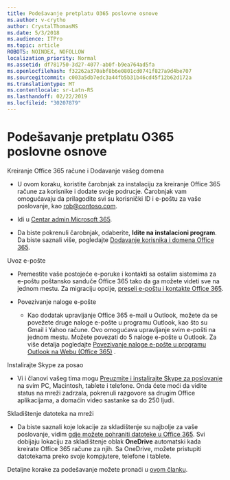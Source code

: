 ```yaml
---
title: Podešavanje pretplatu O365 poslovne osnove
ms.author: v-crytho
author: CrystalThomasMS
ms.date: 5/3/2018
ms.audience: ITPro
ms.topic: article
ROBOTS: NOINDEX, NOFOLLOW
localization_priority: Normal
ms.assetid: df781750-3d27-4077-ab0f-b9ea764ad5fa
ms.openlocfilehash: f32262a370abf8b6e0801cd0741f827a9d4be707
ms.sourcegitcommit: c003a5db7edc3a44fb5b31b46cd45f12b62d172a
ms.translationtype: MT
ms.contentlocale: sr-Latn-RS
ms.lasthandoff: 02/22/2019
ms.locfileid: "30207879"
---
```

# <a name="setting-up-your-o365-business-essentials-subscription"></a>Podešavanje pretplatu O365 poslovne osnove

Kreiranje Office 365 račune i Dodavanje vašeg domena
  
- U ovom koraku, koristite čarobnjak za instalaciju za kreiranje Office 365 račune za korisnike i dodate svoje podrucje. Čarobnjak vam omogućavaju da prilagodite svi su korisnički ID i e-poštu za vaše poslovanje, kao [rob@contoso.com](mailto:rob@contoso.com).
    
- Idi u [Centar admin Microsoft 365](https://login.partner.microsoftonline.cn/).
    
- Da biste pokrenuli čarobnjak, odaberite, **Idite na instalacioni program**. Da biste saznali više, pogledajte [Dodavanje korisnika i domena Office 365](https://support.office.com/Article/Add-users-and-domain-to-Office-365-6383f56d-3d09-4dcb-9b41-b5f5a5efd611).
    
Uvoz e-pošte
  
- Premestite vaše postojeće e-poruke i kontakti sa ostalim sistemima za e-poštu poštansko sanduče Office 365 tako da ga možete videti sve na jednom mestu. Za migraciju opcije, [preseli e-poštu i kontakte Office 365](https://support.office.com/Article/Migrate-email-and-contacts-to-Office-365-a3e3bddb-582e-4133-8670-e61b9f58627e).
    
- Povezivanje naloge e-pošte
    
  - Kao dodatak upravljanje Office 365 e-mail u Outlook, možete da se povežete druge naloge e-pošte u programu Outlook, kao što su Gmail i Yahoo račune. Ovo omogućava upravljanje svim e-pošti na jednom mestu. Možete povezati do 5 naloge e-pošte u Outlook. Za više detalja pogledajte [Povezivanje naloge e-pošte u programu Outlook na Webu (Office 365)](https://support.office.com/Article/Connect-email-accounts-in-Outlook-on-the-web-Office-365-d7012ff0-924f-4f78-8aca-c3912d886c4d) . 
    
Instalirajte Skype za posao
  
- Vi i članovi vašeg tima mogu [Preuzmite i instalirajte Skype za poslovanje](https://support.office.com/Article/download-and-install-Skype-for-Business-8a0d4da8-9d58-44f9-9759-5c8f340cb3fb) na svim PC, Macintosh, tablete i telefone. Onda ćete moći da vidite status na mreži zadrzala, pokrenuli razgovore sa drugim Office aplikacijama, a domaćin video sastanke sa do 250 ljudi. 
    
Skladištenje datoteka na mreži
  
- Da biste saznali koje lokacije za skladištenje su najbolje za vaše poslovanje, vidim [gdje možete pohraniti datoteke u Office 365](https://support.office.com/article/c7c20284-bc94-47f4-9728-d28e9daf0790.aspx). Svi dobijaju lokaciju za skladištenje oblak **OneDrive** automatski kada kreirate Office 365 račune za njih. Sa OneDrive, možete pristupiti datotekama preko svoje kompjutere, telefone i tablete. 
    
Detaljne korake za podešavanje možete pronaći u [ovom članku](https://support.office.com/Article/set-up-Office-365-for-business-6a3a29a0-e616-4713-99d1-15eda62d04fa#ID0EAAAABAAA=Business_Essentials).
  

